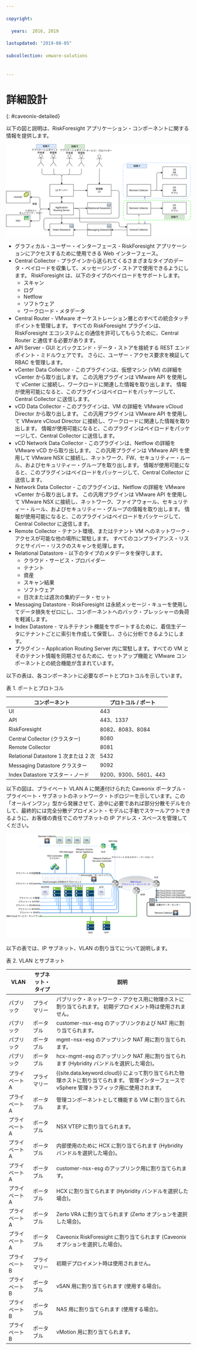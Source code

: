 ```yaml
---

copyright:

  years:  2016, 2019

lastupdated: "2019-08-05"

subcollection: vmware-solutions


---
```


# 詳細設計
{: #caveonix-detailed}

以下の図と説明は、RiskForesight アプリケーション・コンポーネントに関する情報を提供します。

![アプリケーション・コンポーネント](../../images/caveonix-app-components.svg "アプリケーション・コンポーネント")


-	グラフィカル・ユーザー・インターフェース - RiskForesight アプリケーションにアクセスするために使用できる Web インターフェース。
-	Central Collector - プラグインから送られてくるさまざまなタイプのデータ・ペイロードを収集して、メッセージング・ストアで使用できるようにします。 RiskForesight は、以下のタイプのペイロードをサポートします。
    - スキャン
    - ログ
    - Netflow
    - ソフトウェア
    - ワークロード・メタデータ
- Central Router - VMware オーケストレーション層とのすべての統合タッチポイントを管理します。 すべての RiskForesight プラグインは、RiskForesight エコシステムとの通信を許可してもらうために、Central Router と通信する必要があります。
-	API Server - GUI とバックエンド・データ・ストアを接続する REST エンドポイント・ミドルウェアです。 さらに、ユーザー・アクセス要求を検証して RBAC を管理します。
-	vCenter Data Collector - このプラグインは、仮想マシン (VM) の詳細を vCenter から取り出します。 この汎用プラグインは VMware API を使用して vCenter に接続し、ワークロードに関連した情報を取り出します。 情報が使用可能になると、このプラグインはペイロードをパッケージして、Central Collector に送信します。
-	vCD Data Collector - このプラグインは、VM の詳細を VMware vCloud Director から取り出します。 この汎用プラグインは VMware API を使用して VMware vCloud Director に接続し、ワークロードに関連した情報を取り出します。 情報が使用可能になると、このプラグインはペイロードをパッケージして、Central Collector に送信します。
-	vCD Network Data Collector - このプラグインは、Netflow の詳細を VMware vCD から取り出します。 この汎用プラグインは VMware API を使用して VMware NSX に接続し、ネットワーク、FW、セキュリティー・ルール、およびセキュリティー・グループを取り出します。 情報が使用可能になると、このプラグインはペイロードをパッケージして、Central Collector に送信します。
-	Network Data Collector - このプラグインは、Netflow の詳細を VMware vCenter から取り出します。 この汎用プラグインは VMware API を使用して VMware NSX に接続し、ネットワーク、ファイアウォール、セキュリティー・ルール、およびセキュリティー・グループの情報を取り出します。 情報が使用可能になると、このプラグインはペイロードをパッケージして、Central Collector に送信します。
-	Remote Collector - テナント環境、またはテナント VM へのネットワーク・アクセスが可能な他の場所に常駐します。 すべてのコンプライアンス・リスクとサイバー・リスクのスキャンを処理します。
-	Relational Datastore - 以下のタイプのメタデータを保守します。
    - クラウド・サービス・プロバイダー
    - テナント
    - 資産
    - スキャン結果
    - ソフトウェア
    - 日次または週次の集約データ・セット
- Messaging Datastore - RiskForesight は永続メッセージ・キューを使用してデータ損失をゼロにし、コンポーネントへのバック・プレッシャーの負荷を軽減します。
- Index Datastore - マルチテナント機能をサポートするために、着信生データにテナントごとに索引を作成して保管し、さらに分析できるようにします。
- プラグイン – Application Routing Server 内に常駐します。すべての VM とそのテナント情報を同期させるために、セットアップ機能と VMware コンポーネントとの統合機能が含まれています。

以下の表は、各コンポーネントに必要なポートとプロトコルを示しています。

表 1. ポートとプロトコル

|コンポーネント	|プロトコル / ポート|
|---|---|
|UI|443|
|API|443、1337|
|RiskForesight|8082、8083、8084|
|Central Collector (クラスター)|8080|
|Remote Collector|8081|
|Relational Datastore 1 次または 2 次|5432|
|Messaging Datastore クラスター|9092|
|Index Datastore マスター・ノード|9200、9300、5601、443|

以下の図は、プライベート VLAN A に関連付けられた Caveonix ポータブル・プライベート・サブネットのネットワーク・トポロジーを示しています。この「オールインワン」型から発展させて、途中に必要であれば部分分散モデルを介して、最終的には完全分散デプロイメント・モデルに手動でスケールアウトできるように、お客様の責任でこのサブネットの IP アドレス・スペースを管理してください。

![ネットワーク図](../../images/caveonix-network.svg "ネットワーク図")

以下の表では、IP サブネット、VLAN の割り当てについて説明します。

表 2. VLAN とサブネット

|VLAN 	|サブネット・タイプ 	|説明|
|---|---|---|
|パブリック 	|プライマリー 	|パブリック・ネットワーク・アクセス用に物理ホストに割り当てられます。 初期デプロイメント時は使用されません。|
|パブリック	|ポータブル 	|customer-nsx-esg のアップリンクおよび NAT 用に割り当てられます。|
|パブリック	|ポータブル 	|mgmt-nsx-esg のアップリンク NAT 用に割り当てられます。|
|パブリック	|ポータブル 	|hcx-mgmt-esg のアップリンク NAT 用に割り当てられます (Hybridity バンドルを選択した場合)。|
|プライベート A 	|プライマリー 	|{{site.data.keyword.cloud}} によって割り当てられた物理ホストに割り当てられます。 管理インターフェースで vSphere 管理トラフィック用に使用されます。|
|プライベート A 	|ポータブル 	|管理コンポーネントとして機能する VM に割り当てられます。|
|プライベート A 	|ポータブル 	|NSX VTEP に割り当てられます。|
|プライベート A 	|ポータブル 	|内部使用のために HCX に割り当てられます (Hybridity バンドルを選択した場合)。|
|プライベート A 	|ポータブル 	|customer-nsx-esg のアップリンク用に割り当てられます。|
|プライベート A 	|ポータブル 	|HCX に割り当てられます (Hybridity バンドルを選択した場合)。|
|プライベート A 	|ポータブル 	|Zerto VRA に割り当てられます (Zerto オプションを選択した場合)。|
|プライベート A 	|ポータブル 	|Caveonix RiskForesight に割り当てられます (Caveonix オプションを選択した場合)。|
|プライベート B	|プライマリー	|初期デプロイメント時は使用されません。|
|プライベート B 	|ポータブル 	|vSAN 用に割り当てられます (使用する場合)。|
|プライベート B 	|ポータブル 	|NAS 用に割り当てられます (使用する場合)。|
|プライベート B 	|ポータブル 	|vMotion 用に割り当てられます。|
